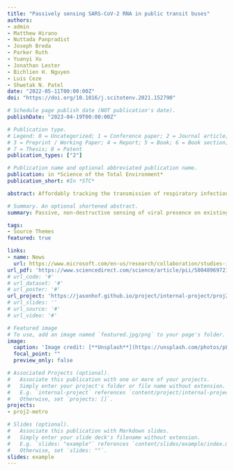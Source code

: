 ```yaml
---
title: "Passively sensing SARS-CoV-2 RNA in public transit buses"
authors:
- admin
- Matthew Hirano
- Nuttada Panpradist
- Joseph Breda
- Parker Ruth
- Yuanyi Xu
- Jonathan Lester
- Bichlien H. Nguyen
- Luis Ceze
- Shwetak N. Patel
date: "2022-05-11T00:00:00Z"
doi: "https://doi.org/10.1016/j.scitotenv.2021.152790"

# Schedule page publish date (NOT publication's date).
publishDate: "2023-04-19T00:00:00Z"

# Publication type.
# Legend: 0 = Uncategorized; 1 = Conference paper; 2 = Journal article;
# 3 = Preprint / Working Paper; 4 = Report; 5 = Book; 6 = Book section;
# 7 = Thesis; 8 = Patent
publication_types: ["2"]

# Publication name and optional abbreviated publication name.
publication: in *Science of the Total Environment*
publication_short: #In *STC*

abstract: Affordably tracking the transmission of respiratory infectious diseases in urban transport infrastructures can inform individuals about potential exposure to diseases and guide public policymakers to prepare timely responses based on geographical transmission in different areas in the city. Towards that end, we designed and tested a method to detect SARS-CoV-2 RNA in the air filters of public buses, revealing that air filters could be used as passive fabric sensors for the detection of viral presence. We placed and retrieved filters in the existing HVAC systems of public buses to test for the presence of trapped SARS-CoV-2 RNA using phenol-chloroform extraction and RT-qPCR. SARS-CoV-2 RNA was detected in 14% (5/37) of public bus filters tested in Seattle, Washington, from August 2020 to March 2021. These results indicate that this sensing system is feasible and that, if scaled, this method could provide a unique lens into the geographically relevant transmission of SARS-CoV-2 through public transit rider vectors, pooling samples of riders over time in a passive manner without installing any additional systems on transit vehicles.

# Summary. An optional shortened abstract.
summary: Passive, non-destructive sensing of viral presence on existing urban transit infrastructure is possible.  Existing metro transit infrastructure can be used for viral surveillance.

tags:
- Source Themes
featured: true

links:
- name: News
  url: https://www.microsoft.com/en-us/research/collaboration/studies-in-pandemic-preparedness/
url_pdf: 'https://www.sciencedirect.com/science/article/pii/S0048969721078694/pdfft?md5=d12cffbd88d349503ffb9acc8c9a724c&pid=1-s2.0-S0048969721078694-main.pdf'
# url_code: '#'
# url_dataset: '#'
# url_poster: '#'
url_project: 'https://jasonhof.github.io/project/internal-project/proj2-metro/'
# url_slides: ''
# url_source: '#'
# url_video: '#'

# Featured image
# To use, add an image named `featured.jpg/png` to your page's folder. 
image:
  caption: 'Image credit: [**Unsplash**](https://unsplash.com/photos/pLCdAaMFLTE)'
  focal_point: ""
  preview_only: false

# Associated Projects (optional).
#   Associate this publication with one or more of your projects.
#   Simply enter your project's folder or file name without extension.
#   E.g. `internal-project` references `content/project/internal-project/index.md`.
#   Otherwise, set `projects: []`.
projects:
- proj2-metro

# Slides (optional).
#   Associate this publication with Markdown slides.
#   Simply enter your slide deck's filename without extension.
#   E.g. `slides: "example"` references `content/slides/example/index.md`.
#   Otherwise, set `slides: ""`.
slides: example
---
```

<!-- 
{{% alert note %}}
Click the *Cite* button above to demo the feature to enable visitors to import publication metadata into their reference management software.
{{% /alert %}}

{{% alert note %}}
Click the *Slides* button above to demo Academic's Markdown slides feature.
{{% /alert %}}

Supplementary notes can be added here, including [code and math](https://sourcethemes.com/academic/docs/writing-markdown-latex/). -->

